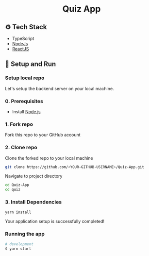 <h1 align="center">
     Quiz App
</h1>

## ⚙️ Tech Stack

* TypeScript
* [NodeJs](https://nodejs.org/en/) 
* [ReactJS](https://reactjs.org/)

<a id="setup-run"></a>
## 🔨 Setup and Run

<a id="setup-repo"></a>
### Setup local repo
Let's setup the backend server on your local machine.

### 0. Prerequisites
* Install [Node.js](http://nodejs.org)

### 1. Fork repo
Fork this repo to your GitHub account

### 2. Clone repo
Clone the forked repo to your local machine
```bash
git clone https://github.com/<YOUR-GITHUB-USERNAME>/Quiz-App.git
```
Navigate to project directory
```bash
cd Quiz-App
cd quiz
```

### 3. Install Dependencies
```bash
yarn install
```

Your application setup is successfully completed!
<a id="run-app"></a>
### Running the app

```bash
# development
$ yarn start
```